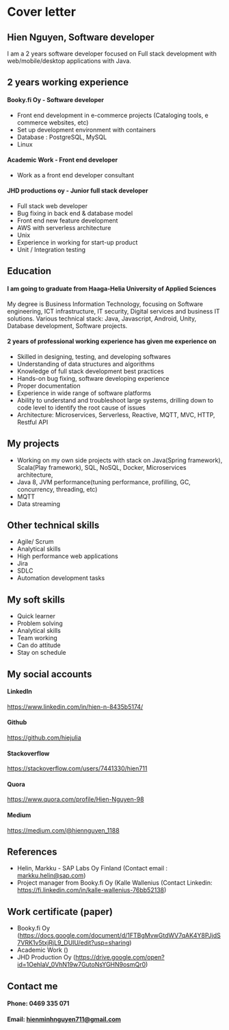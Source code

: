 # Cover letter

## Hien Nguyen, Software developer 
I am a 2 years software developer focused on Full stack development with web/mobile/desktop applications with Java.


## 2 years working experience   

#### Booky.fi Oy - Software developer 
+ Front end development in e-commerce projects (Cataloging tools, e commerce websites, etc)
+ Set up development environment with containers 
+ Database : PostgreSQL, MySQL 
+ Linux 

#### Academic Work - Front end developer 
+ Work as a front end developer consultant


#### JHD productions oy - Junior full stack developer
+ Full stack web developer 
+ Bug fixing in back end & database model 
+ Front end new feature development 
+ AWS with serverless architecture
+ Unix 
+ Experience in working for start-up product 
+ Unit / Integration testing 


## Education 
#### I am going to graduate from Haaga-Helia University of Applied Sciences 
My degree is Business Information Technology, focusing on Software engineering, ICT infrastructure, IT security,
Digital services and business IT solutions.
Various technical stack: Java, Javascript, Android, Unity, Database development, Software projects.


#### 2 years of professional working experience has given me experience on 
+ Skilled in designing, testing, and developing softwares 
+ Understanding of data structures and algorithms 
+ Knowledge of full stack development best practices 
+ Hands-on bug fixing, software developing experience 
+ Proper documentation 
+ Experience in wide range of software platforms 
+ Ability to understand and troubleshoot large systems, drilling down to code level to identify the root cause of issues
+ Architecture: Microservices, Serverless, Reactive, MQTT, MVC, HTTP, Restful API 


## My projects 
+ Working on my own side projects with stack on Java(Spring framework), Scala(Play framework), 
SQL, NoSQL, Docker, Microservices architecture, 
+ Java 8, JVM performance(tuning performance, profilling, GC, concurrency, threading, etc)
+ MQTT 
+ Data streaming 


## Other technical skills  
+ Agile/ Scrum 
+ Analytical skills 
+ High performance web applications 
+ Jira
+ SDLC 
+ Automation development tasks 


## My soft skills 
+ Quick learner 
+ Problem solving 
+ Analytical skills
+ Team working 
+ Can do attitude
+ Stay on schedule 


## My social accounts 
#### LinkedIn 
https://www.linkedin.com/in/hien-n-8435b5174/
#### Github 
https://github.com/hiejulia
#### Stackoverflow 
https://stackoverflow.com/users/7441330/hien711
#### Quora
https://www.quora.com/profile/Hien-Nguyen-98
#### Medium
https://medium.com/@hiennguyen_1188


## References
+ Helin, Markku - SAP Labs Oy Finland (Contact email : markku.helin@sap.com)
+ Project manager from Booky.fi Oy (Kalle Wallenius (Contact Linkedin: https://fi.linkedin.com/in/kalle-wallenius-76bb52138)

## Work certificate (paper)
+ Booky.fi Oy (https://docs.google.com/document/d/1FTBgMvwGtdWV7qAK4Y8PJjdS7VRK1v5txjRjL9_DUIU/edit?usp=sharing)
+ Academic Work ()
+ JHD Production Oy (https://drive.google.com/open?id=1OehlaV_0VhN19w7GutoNsYGHN9osmQr0)


## Contact me  
#### Phone: 0469 335 071 
#### Email: hienminhnguyen711@gmail.com
